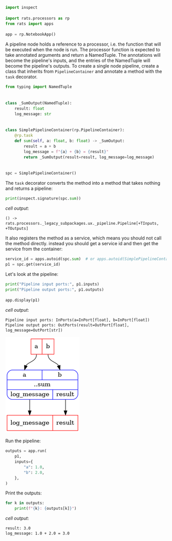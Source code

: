 ```python
import inspect

import rats.processors as rp
from rats import apps

app = rp.NotebookApp()
```


A pipeline node holds a reference to a processor, i.e. the function that will be executed when
the node is run.
The processor function is expected to take annotated arguments and return a NamedTuple.  The
annotations will become the pipeline's inputs, and the entries of the NamedTuple will become the
pipeline's outputs.
To create a single node pipeline, create a class that inherits from `PipelineContainer` and
annotate a method with the `task` decorator.


```python
from typing import NamedTuple


class _SumOutput(NamedTuple):
    result: float
    log_message: str


class SimplePipelineContainer(rp.PipelineContainer):
    @rp.task
    def sum(self, a: float, b: float) -> _SumOutput:
        result = a + b
        log_message = f"{a} + {b} = {result}"
        return _SumOutput(result=result, log_message=log_message)


spc = SimplePipelineContainer()
```


The `task` decorator converts the method into a method that takes nothing and returns a pipeline:


```python
print(inspect.signature(spc.sum))
```
_cell output_:
```output
() -> rats.processors._legacy_subpackages.ux._pipeline.Pipeline[+TInputs, +TOutputs]
```
It also registers the method as a service, which means you should not call the method directly.
instead you should get a service id and then get the service from the container:


```python
service_id = apps.autoid(spc.sum)  # or apps.autoid(SimplePipelineContainer.sum)
p1 = spc.get(service_id)
```


Let's look at the pipeline:


```python
print("Pipeline input ports:", p1.inputs)
print("Pipeline output ports:", p1.outputs)

app.display(p1)
```
_cell output_:
```output
Pipeline input ports: InPorts(a=InPort[float], b=InPort[float])
Pipeline output ports: OutPorts(result=OutPort[float], log_message=OutPort[str])
```


![png](001_independent_pipelines_files/001_independent_pipelines_8_1.png)




Run the pipeline:


```python
outputs = app.run(
    p1,
    inputs={
        "a": 1.0,
        "b": 2.0,
    },
)
```


Print the outputs:


```python
for k in outputs:
    print(f"{k}: {outputs[k]}")
```
_cell output_:
```output
result: 3.0
log_message: 1.0 + 2.0 = 3.0
```

